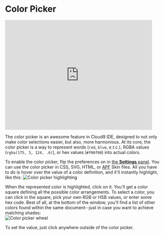 # Color Picker

<iframe width="480" height="360" src="https://www.youtube.com/embed/T0FAFF6fQi4" frameborder="0" allowfullscreen></iframe>

The color picker is an awesome feature in Cloud9 IDE, designed to not only make color selections easier, but also, more harmonious. At its core, the color picker is a way to represent words (`red`, `blue`, _e.t.c._), RGBA values (`rgba(175, 3, 124, .6)`), or hex values (`#f00f00`) into actual colors. 

To enable the color picker, flip the preferences on in [the **Settings** panel](./ide_preferences.html). You can use the color picker in CSS, SVG, HTML, or [APF](http://apf.ajax.org) Skin files. All you have to do is hover over the value of a color definition, and it'll instantly highlight, like this: ![Color picker highlighting](./images/colorPickerHighlight.png)

When the represented color is highlighted, click on it. You'll get a color square defining all the possible color arrangements. To select a color, you can click in the square, pick your own RGB or HSB values, or enter some hex code. Best of all, at the bottom of the window, you'll find a list of other colors found within the same document--just in case you want to achieve matching shades:  
![Color picker wheel](./images/colorPickerWheel.png)

To set the value, just click anywhere outside of the color picker.